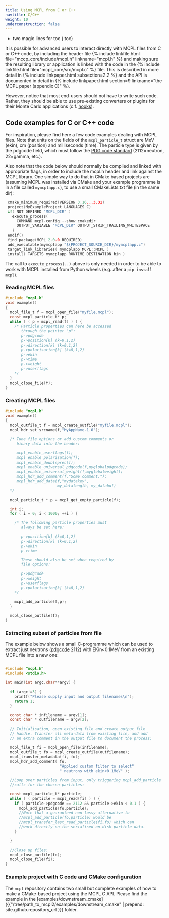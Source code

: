 ```yaml
---
title: Using MCPL from C or C++
navtitle: C/C++
weight: 10
underconstruction: false
---
```


- two magic lines for toc
{:toc}

It is possible for advanced users to interact directly with MCPL files from C or
C++ code, by including the header file {% include linkfile.html file="mccp_core/include/mcpl.h" linkname="mcpl.h" %} and making sure the resulting library or application
is linked with the code in the {% include linkfile.html file="mcpl_core/src/mcpl.c" %} file. This is described in more detail in {% include linkpaper.html subsection=2.2
%} and the API is documented in detail in {% include linkpaper.html section=9 linkname="the MCPL paper (appendix C)"
%}.

However, notice that most end-users should not have to write such code. Rather,
they should be able to use pre-existing converters or plugins for their Monte
Carlo applications (c.f. [hooks](LOCAL:hooks/)).

## Code examples for C or C++ code

For inspiration, please find here a few code examples dealing with MCPL files. Note that units on the fields  of the  `mcpl_particle_t` struct are MeV (ekin), cm (position) and milliseconds (time). The particle type is given by the pdgcode field, which must follow the [PDG code standard](http://pdg.lbl.gov/2014/reviews/rpp2014-rev-monte-carlo-numbering.pdf) (2112=neutron, 22=gamma, etc.).

Also note that the code below should normally be compiled and linked with appropriate flags, in order to include the mcpl.h header and link against the MCPL library. One simple way to do that in CMake based projects are (assuming MCPL was installed via CMake and your example programme is in a file called `mymcplapp.c`), to use a small CMakeLists.txt file (in the same dir):

```c
 cmake_minimum_required(VERSION 3.16...3.31)
 project(MyExampleProject LANGUAGES C)
 if( NOT DEFINED "MCPL_DIR" )
   execute_process(
     COMMAND mcpl-config --show cmakedir
     OUTPUT_VARIABLE "MCPL_DIR" OUTPUT_STRIP_TRAILING_WHITESPACE
   )
 endif()
 find_package(MCPL 2.0.0 REQUIRED)
 add_executable(mymcplapp "${PROJECT_SOURCE_DIR}/mymcplapp.c")
 target_link_libraries( mymcplapp MCPL::MCPL )
 install( TARGETS mymcplapp RUNTIME DESTINATION bin )
```

The call to `execute_process(..)` above is only needed in order to be able to work with MCPL installed from Python wheels (e.g. after a `pip install mcpl`).

### Reading MCPL files

```c
#include "mcpl.h"
void example()
{
  mcpl_file_t f = mcpl_open_file("myfile.mcpl");
  const mcpl_particle_t* p;
  while ( ( p = mcpl_read(f) ) ) {
    /* Particle properties can here be accessed
       through the pointer "p":
       p->pdgcode
       p->position[k] (k=0,1,2)
       p->direction[k] (k=0,1,2)
       p->polarisation[k] (k=0,1,2)
       p->ekin
       p->time
       p->weight
       p->userflags
    */
  }
  mcpl_close_file(f);
}
```

### Creating MCPL files

```c
#include "mcpl.h"
void example()
{
  mcpl_outfile_t f = mcpl_create_outfile("myfile.mcpl");
  mcpl_hdr_set_srcname(f,"MyAppName-1.0");

  /* Tune file options or add custom comments or
     binary data into the header:

     mcpl_enable_userflags(f);
     mcpl_enable_polarisation(f);
     mcpl_enable_doubleprec(f);
     mcpl_enable_universal_pdgcode(f,myglobalpdgcode);
     mcpl_enable_universal_weight(f,myglobalweight);
     mcpl_hdr_add_comment(f,"Some comment.");
     mcpl_hdr_add_data(f,"mydatakey",
                       my_datalength, my_databuf)
  */

  mcpl_particle_t * p = mcpl_get_empty_particle(f);

  int i;
  for ( i = 0; i < 1000; ++i ) {

    /* The following particle properties must
       always be set here:

       p->position[k] (k=0,1,2)
       p->direction[k] (k=0,1,2)
       p->ekin
       p->time

       These should also be set when required by
       file options:

       p->pdgcode
       p->weight
       p->userflags
       p->polarisation[k] (k=0,1,2)
    */

    mcpl_add_particle(f,p);
  }

  mcpl_close_outfile(f);
}
```

### Extracting subset of particles from file

The example below shows a small C-programme which can be used to extract just
neutrons ([pdgcode](http://pdg.lbl.gov/2014/reviews/rpp2014-rev-monte-carlo-numbering.pdf) 2112) with EKin<0.1MeV from an existing MCPL file into a new one:

```c

#include "mcpl.h"
#include <stdio.h>

int main(int argc,char**argv) {

  if (argc!=3) {
    printf("Please supply input and output filenames\n");
    return 1;
  }

  const char * infilename = argv[1];
  const char * outfilename = argv[2];

  // Initialisation, open existing file and create output file
  // handle. Transfer all meta-data from existing file, and add
  // an extra comment in the output file to document the process:

  mcpl_file_t fi = mcpl_open_file(infilename);
  mcpl_outfile_t fo = mcpl_create_outfile(outfilename);
  mcpl_transfer_metadata(fi, fo);
  mcpl_hdr_add_comment( fo,
                        "Applied custom filter to select"
                        " neutrons with ekin<0.1MeV" );

  //Loop over particles from input, only triggering mcpl_add_particle
  //calls for the chosen particles:

  const mcpl_particle_t* particle;
  while ( ( particle = mcpl_read(fi) ) ) {
    if ( particle->pdgcode == 2112 && particle->ekin < 0.1 ) {
      mcpl_add_particle(fo,particle);
      //Note that a guaranteed non-lossy alternative to
      //mcpl_add_particle(fo,particle) would be
      //mcpl_transfer_last_read_particle(fi,fo) which can
      //work directly on the serialised on-disk particle data.
    }

  }

  //Close up files:
  mcpl_close_outfile(fo);
  mcpl_close_file(fi);
}
```

### Example project with C code and CMake configuration

The `mcpl` repository contains two small but complete examples of how to make a CMake-based project using the MCPL C API. Please find the example in the [examples/downstream_cmake]({{"/tree/path_to_mcpl2/examples/downstream_cmake" | prepend: site.github.repository_url }}) folder.
